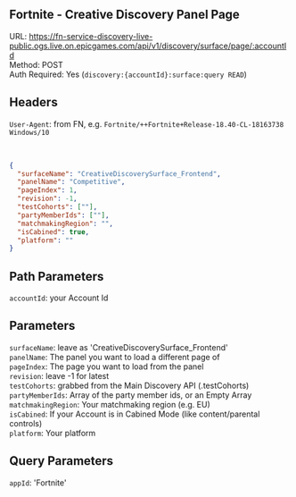 ## Fortnite - Creative Discovery Panel Page

URL: https://fn-service-discovery-live-public.ogs.live.on.epicgames.com/api/v1/discovery/surface/page/:accountId \
Method: POST \
Auth Required: Yes (`discovery:{accountId}:surface:query READ`)

## Headers

`User-Agent`: from FN, e.g. `Fortnite/++Fortnite+Release-18.40-CL-18163738 Windows/10`

<br/>

```json
{
  "surfaceName": "CreativeDiscoverySurface_Frontend",
  "panelName": "Competitive",
  "pageIndex": 1,
  "revision": -1,
  "testCohorts": [""],
  "partyMemberIds": [""],
  "matchmakingRegion": "",
  "isCabined": true,
  "platform": ""
}
```

## Path Parameters

`accountId`: your Account Id

## Parameters

`surfaceName`: leave as 'CreativeDiscoverySurface_Frontend' <br/>
`panelName`: The panel you want to load a different page of <br/>
`pageIndex`: The page you want to load from the panel <br/>
`revision`: leave -1 for latest <br/>
`testCohorts`: grabbed from the Main Discovery API (<root>.testCohorts) <br/>
`partyMemberIds`: Array of the party member ids, or an Empty Array <br/>
`matchmakingRegion`: Your matchmaking region (e.g. EU) <br/>
`isCabined`: If your Account is in Cabined Mode (like content/parental controls) <br/>
`platform`: Your platform

## Query Parameters

`appId`: 'Fortnite'
